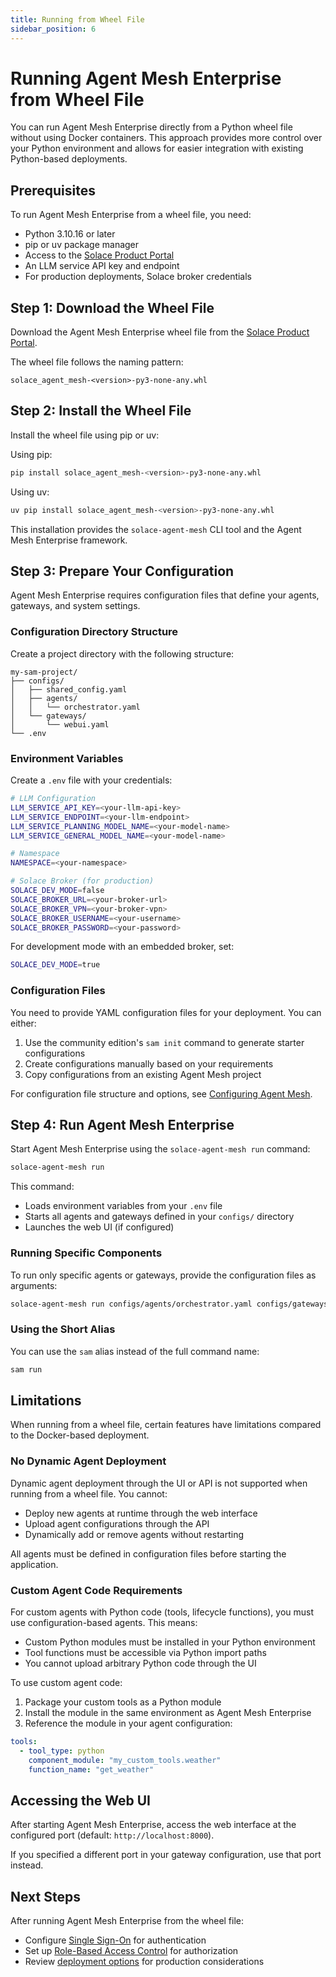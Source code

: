 ```yaml
---
title: Running from Wheel File
sidebar_position: 6
---
```


# Running Agent Mesh Enterprise from Wheel File

You can run Agent Mesh Enterprise directly from a Python wheel file without using Docker containers. This approach provides more control over your Python environment and allows for easier integration with existing Python-based deployments.

## Prerequisites

To run Agent Mesh Enterprise from a wheel file, you need:

- Python 3.10.16 or later
- pip or uv package manager
- Access to the [Solace Product Portal](https://products.solace.com/prods/Agent_Mesh/Enterprise/)
- An LLM service API key and endpoint
- For production deployments, Solace broker credentials

## Step 1: Download the Wheel File

Download the Agent Mesh Enterprise wheel file from the [Solace Product Portal](https://products.solace.com/prods/Agent_Mesh/Enterprise/).

The wheel file follows the naming pattern:
```
solace_agent_mesh-<version>-py3-none-any.whl
```

## Step 2: Install the Wheel File

Install the wheel file using pip or uv:

Using pip:
```bash
pip install solace_agent_mesh-<version>-py3-none-any.whl
```

Using uv:
```bash
uv pip install solace_agent_mesh-<version>-py3-none-any.whl
```

This installation provides the `solace-agent-mesh` CLI tool and the Agent Mesh Enterprise framework.

## Step 3: Prepare Your Configuration

Agent Mesh Enterprise requires configuration files that define your agents, gateways, and system settings.

### Configuration Directory Structure

Create a project directory with the following structure:

```
my-sam-project/
├── configs/
│   ├── shared_config.yaml
│   ├── agents/
│   │   └── orchestrator.yaml
│   └── gateways/
│       └── webui.yaml
└── .env
```

### Environment Variables

Create a `.env` file with your credentials:

```bash
# LLM Configuration
LLM_SERVICE_API_KEY=<your-llm-api-key>
LLM_SERVICE_ENDPOINT=<your-llm-endpoint>
LLM_SERVICE_PLANNING_MODEL_NAME=<your-model-name>
LLM_SERVICE_GENERAL_MODEL_NAME=<your-model-name>

# Namespace
NAMESPACE=<your-namespace>

# Solace Broker (for production)
SOLACE_DEV_MODE=false
SOLACE_BROKER_URL=<your-broker-url>
SOLACE_BROKER_VPN=<your-broker-vpn>
SOLACE_BROKER_USERNAME=<your-username>
SOLACE_BROKER_PASSWORD=<your-password>
```

For development mode with an embedded broker, set:
```bash
SOLACE_DEV_MODE=true
```

### Configuration Files

You need to provide YAML configuration files for your deployment. You can either:

1. Use the community edition's `sam init` command to generate starter configurations
2. Create configurations manually based on your requirements
3. Copy configurations from an existing Agent Mesh project

For configuration file structure and options, see [Configuring Agent Mesh](../installing-and-configuring/configurations.md).

## Step 4: Run Agent Mesh Enterprise

Start Agent Mesh Enterprise using the `solace-agent-mesh run` command:

```bash
solace-agent-mesh run
```

This command:
- Loads environment variables from your `.env` file
- Starts all agents and gateways defined in your `configs/` directory
- Launches the web UI (if configured)

### Running Specific Components

To run only specific agents or gateways, provide the configuration files as arguments:

```bash
solace-agent-mesh run configs/agents/orchestrator.yaml configs/gateways/webui.yaml
```

### Using the Short Alias

You can use the `sam` alias instead of the full command name:

```bash
sam run
```

## Limitations

When running from a wheel file, certain features have limitations compared to the Docker-based deployment.

### No Dynamic Agent Deployment

Dynamic agent deployment through the UI or API is not supported when running from a wheel file. You cannot:

- Deploy new agents at runtime through the web interface
- Upload agent configurations through the API
- Dynamically add or remove agents without restarting

All agents must be defined in configuration files before starting the application.

### Custom Agent Code Requirements

For custom agents with Python code (tools, lifecycle functions), you must use configuration-based agents. This means:

- Custom Python modules must be installed in your Python environment
- Tool functions must be accessible via Python import paths
- You cannot upload arbitrary Python code through the UI

To use custom agent code:

1. Package your custom tools as a Python module
2. Install the module in the same environment as Agent Mesh Enterprise
3. Reference the module in your agent configuration:

```yaml
tools:
  - tool_type: python
    component_module: "my_custom_tools.weather"
    function_name: "get_weather"
```

## Accessing the Web UI

After starting Agent Mesh Enterprise, access the web interface at the configured port (default: `http://localhost:8000`).

If you specified a different port in your gateway configuration, use that port instead.

## Next Steps

After running Agent Mesh Enterprise from the wheel file:

- Configure [Single Sign-On](./single-sign-on.md) for authentication
- Set up [Role-Based Access Control](./rbac-setup-guide.md) for authorization
- Review [deployment options](../deploying/deployment-options.md) for production considerations
